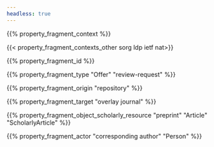 ```yaml
---
headless: true
---
```


{{% property_fragment_context %}}

{{< property_fragment_contexts_other sorg ldp ietf nat>}}

{{% property_fragment_id %}}

{{% property_fragment_type "Offer" "review-request" %}}

{{% property_fragment_origin "repository" %}}

{{% property_fragment_target "overlay journal" %}}

{{% property_fragment_object_scholarly_resource "preprint" "Article" "ScholarlyArticle" %}}

{{% property_fragment_actor "corresponding author" "Person" %}}
